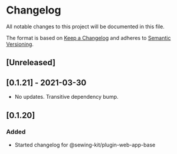 # Changelog

All notable changes to this project will be documented in this file.

The format is based on [Keep a Changelog](http://keepachangelog.com/en/1.0.0/)
and adheres to [Semantic Versioning](http://semver.org/spec/v2.0.0.html).

## [Unreleased]

## [0.1.21] - 2021-03-30

- No updates. Transitive dependency bump.

## [0.1.20]

### Added

- Started changelog for @sewing-kit/plugin-web-app-base
